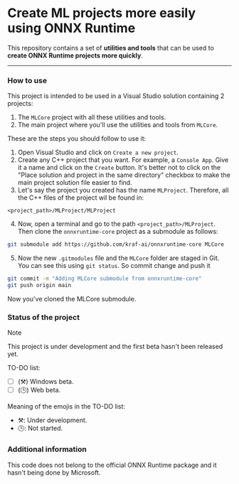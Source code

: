 # Create ML projects more easily using ONNX Runtime
This repository contains a set of **utilities and tools** that can be used to **create ONNX Runtime projects more quickly**.

<hr/>

### How to use

This project is intended to be used in a Visual Studio solution containing 2 projects:
1. The `MLCore` project with all these utilities and tools.
2. The main project where you'll use the utilities and tools from `MLCore`.

These are the steps you should follow to use it:
1. Open Visual Studio and click on `Create a new project`.
2. Create any C++ project that you want. For example, a `Console App`. Give it a name and click on the `Create` button. It's better not to click on the "Place solution and project in the same directory" checkbox to make the main project solution file easier to find.
3. Let's say the project you created has the name `MLProject`. Therefore, all the C++ files of the project wil be found in:
```
<project_path>/MLProject/MLProject
```
4. Now, open a terminal and go to the path `<project_path>/MLProject`. Then clone the `onnxruntime-core` project as a submodule as follows:
```sh
git submodule add https://github.com/kraf-ai/onnxruntime-core MLCore
```
5. Now the new `.gitmodules` file and the `MLCore` folder are staged in Git. You can see this using `git status`. So commit change and push it
```sh
git commit -m "Adding MLCore submodule from onnxruntime-core"
git push origin main
```

Now you've cloned the MLCore submodule.

### Status of the project

> [!NOTE]
> This project is under development and the first beta hasn't been released yet.

TO-DO list:
- [ ] \(⚒️) Windows beta.
- [ ] \(🕒) Web beta.

Meaning of the emojis in the TO-DO list:
- ⚒️: Under development.
- 🕒: Not started.

### Additional information
This code does not belong to the official ONNX Runtime package and it hasn't being done by Microsoft.
